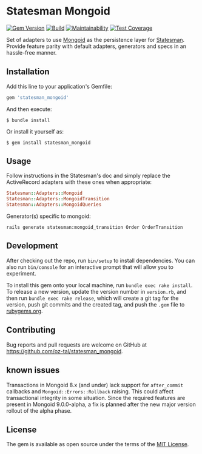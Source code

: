 # Statesman Mongoid

[![Gem Version](https://badge.fury.io/rb/statesman_mongoid.svg)](https://badge.fury.io/rb/statesman_mongoid)
[![Build](https://github.com/oz-tal/statesman_mongoid/workflows/Ruby/badge.svg)](https://github.com/oz-tal/statesman_mongoid/actions)
[![Maintainability](https://api.codeclimate.com/v1/badges/e9d5dfd27f76acc8fa3a/maintainability)](https://codeclimate.com/github/oz-tal/statesman_mongoid/maintainability)
[![Test Coverage](https://api.codeclimate.com/v1/badges/e9d5dfd27f76acc8fa3a/test_coverage)](https://codeclimate.com/github/oz-tal/statesman_mongoid/test_coverage)

Set of adapters to use [Mongoid](https://github.com/mongodb/mongoid) as the persistence layer for [Statesman](https://github.com/gocardless/statesman). Provide feature parity with default adapters, generators and specs in an hassle-free manner.

## Installation

Add this line to your application's Gemfile:

```ruby
gem 'statesman_mongoid'
```

And then execute:

    $ bundle install

Or install it yourself as:

    $ gem install statesman_mongoid

## Usage

Follow instructions in the Statesman's doc and simply replace the ActiveRecord adapters with these ones when appropriate:
``` ruby
Statesman::Adapters::Mongoid
Statesman::Adapters::MongoidTransition
Statesman::Adapters::MongoidQueries
```

Generator(s) specific to mongoid:
```
rails generate statesman:mongoid_transition Order OrderTransition
```

## Development

After checking out the repo, run `bin/setup` to install dependencies. You can also run `bin/console` for an interactive prompt that will allow you to experiment.

To install this gem onto your local machine, run `bundle exec rake install`. To release a new version, update the version number in `version.rb`, and then run `bundle exec rake release`, which will create a git tag for the version, push git commits and the created tag, and push the `.gem` file to [rubygems.org](https://rubygems.org).

## Contributing

Bug reports and pull requests are welcome on GitHub at https://github.com/oz-tal/statesman_mongoid.

## known issues

Transactions in Mongoid 8.x (and under) lack support for `after_commit` callbacks and `Mongoid::Errors::Rollback` raising. This could affect transactional integrity in some situation. Since the required features are present in Mongoid 9.0.0-alpha, a fix is planned after the new major version rollout of the alpha phase.

## License

The gem is available as open source under the terms of the [MIT License](https://opensource.org/licenses/MIT).
